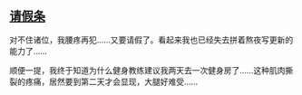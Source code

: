 ## [请假条](https://www.xxbiquge.com/11_11207/9190941.html)


  对不住诸位，我腰疼再犯……又要请假了。看起来我也已经失去拼着熬夜写更新的能力了……

  顺便一提，我终于知道为什么健身教练建议我两天去一次健身房了……这种肌肉撕裂的疼痛，居然要到第二天才会显现，大腿好难受……
